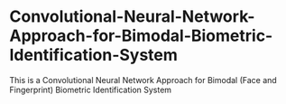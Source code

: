 # Convolutional-Neural-Network-Approach-for-Bimodal-Biometric-Identification-System
This is a Convolutional Neural Network Approach for Bimodal (Face and Fingerprint) Biometric Identification System
